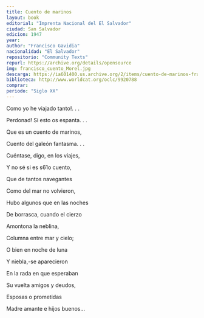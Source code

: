 ```yaml
---
title: Cuento de marinos
layout: book
editorial: "Imprenta Nacional del El Salvador"
ciudad: San Salvador
edicion: 1947
year: 
author: "Francisco Gavidia"
nacionalidad: "El Salvador"
repositorio: "Community Texts"
repurl: https://archive.org/details/opensource
img: francisco_cuento_Morel.jpg
descarga: https://ia601400.us.archive.org/2/items/cuento-de-marinos-francisco-gavidia/Cuento%20de%20Marinos%20-%20Francisco%20Gavidia.pdf
biblioteca: http://www.worldcat.org/oclc/9920788
comprar: 
periodo: "Siglo XX"
---
```

 
Como yo he viajado tanto!. . .
 
Perdonad! Si esto os espanta. . . 
 
Que es un cuento de marinos, 
 
Cuento del galeón fantasma. . . 
 
Cuéntase, digo, en los viajes, 
 
Y no sé si es s61o cuento,
 
Que de tantos navegantes 
 
Como del mar no volvieron, 
 
Hubo algunos que en las noches 
 
De borrasca, cuando el cierzo 
 
Amontona la neblina,
 
 Columna entre mar y cielo; 
 
O bien en noche de luna 
 
Y niebla,-se aparecieron 
 
En la rada en que esperaban 
 
Su vuelta amigos y deudos, 
 
Esposas o prometidas
 
Madre amante e hijos buenos…
